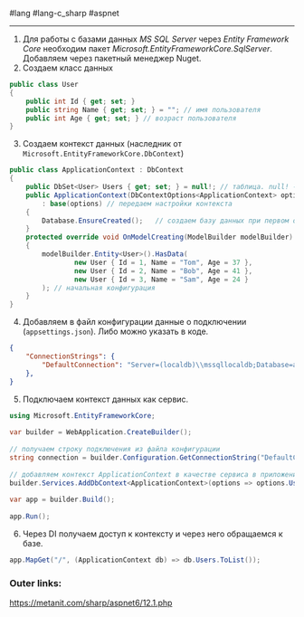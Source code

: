 #lang #lang-c_sharp #aspnet

---
1. Для работы с базами данных *MS SQL Server* через *Entity Framework Core* необходим пакет *Microsoft.EntityFrameworkCore.SqlServer*. Добавляем через пакетный менеджер Nuget.
2. Создаем класс данных
```csharp
public class User
{
    public int Id { get; set; }
    public string Name { get; set; } = ""; // имя пользователя
    public int Age { get; set; } // возраст пользователя
}
```

3. Создаем контекст данных (наследник от `Microsoft.EntityFrameworkCore.DbContext`)
```csharp
public class ApplicationContext : DbContext
{
    public DbSet<User> Users { get; set; } = null!; // таблица. null! - данное свойство не будет иметь значение null. Конструктор базового класса DbContext гарантирует, что все свойства типа DbSet будут инициализированы.
    public ApplicationContext(DbContextOptions<ApplicationContext> options)
        : base(options) // передаем настройки контекста
    {
        Database.EnsureCreated();   // создаем базу данных при первом обращении
    }
    protected override void OnModelCreating(ModelBuilder modelBuilder)
    {
        modelBuilder.Entity<User>().HasData(
                new User { Id = 1, Name = "Tom", Age = 37 },
                new User { Id = 2, Name = "Bob", Age = 41 },
                new User { Id = 3, Name = "Sam", Age = 24 }
        ); // начальная конфигурация
    }
}
```

4. Добавляем в файл конфигурации данные о подключении (`appsettings.json`). Либо можно указать в коде.
```json
{
	"ConnectionStrings": {
		"DefaultConnection": "Server=(localdb)\\mssqllocaldb;Database=applicationdb;Trusted_Connection=True;"
	},
}

```

5. Подключаем контекст данных как сервис.
```csharp
using Microsoft.EntityFrameworkCore;
 
var builder = WebApplication.CreateBuilder();
 
// получаем строку подключения из файла конфигурации
string connection = builder.Configuration.GetConnectionString("DefaultConnection");
 
// добавляем контекст ApplicationContext в качестве сервиса в приложение
builder.Services.AddDbContext<ApplicationContext>(options => options.UseSqlServer(connection));
 
var app = builder.Build();
 
app.Run();
```

6. Через DI получаем доступ к контексту и через него обращаемся к базе.
```csharp
app.MapGet("/", (ApplicationContext db) => db.Users.ToList());
```


### Outer links:
https://metanit.com/sharp/aspnet6/12.1.php
